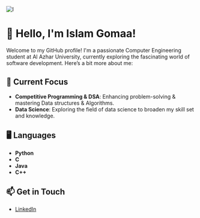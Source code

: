 ![I](https://i.pinimg.com/originals/5d/45/0c/5d450cd11bc125fe8bd2e0214110fb36.gif)

# 👋 Hello, I'm Islam Gomaa!

Welcome to my GitHub profile! I'm a passionate Computer Engineering student at Al Azhar University, currently exploring the fascinating world of software development. Here’s a bit more about me:

## 🌱 Current Focus

- **Competitive Programming & DSA**: Enhancing problem-solving & mastering Data structures & Algorithms.
- **Data Science**: Exploring the field of data science to broaden my skill set and knowledge.


## 🖥️ Languages

- **Python**
- **C**
- **Java**
- **C++**

## 📫 Get in Touch

- [LinkedIn](https://www.linkedin.com/in/islam-gom3a)

